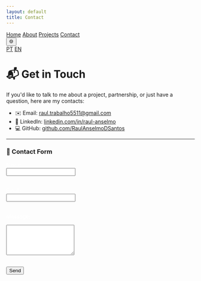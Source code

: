 ```yaml
---
layout: default
title: Contact
---
```


<nav class="navbar">
  <a href="/RaulAnselmoPortfolio/en/">Home</a>
  <a href="/RaulAnselmoPortfolio/en/about">About</a>
  <a href="/RaulAnselmoPortfolio/en/projects">Projects</a>
  <a href="/RaulAnselmoPortfolio/en/contact">Contact</a>

  <div class="lang-switcher">
    <button title="Selecionar idioma">🌐</button>
    <div class="lang-menu">
      <a href="/RaulAnselmoPortfolio/pt/">PT</a>
      <a href="/RaulAnselmoPortfolio/en/">EN</a>
    </div>
  </div>
</nav>

# 📬 Get in Touch

If you'd like to talk to me about a project, partnership, or just have a question, here are my contacts:

- ✉️ Email: [raul.trabalho5511@gmail.com](mailto:raul.trabalho5511@gmail.com)
- 💼 LinkedIn: [linkedin.com/in/raul-anselmo](https://linkedin.com/in/raul-anselmo)
- 💻 GitHub: [github.com/RaulAnselmoDSantos](https://github.com/RaulAnselmoDSantos)

---

### 📩 Contact Form

<form action="https://formsubmit.co/raul.trabalho5511@gmail.com" method="POST">

 <input type="hidden" name="_next" value="https://raulanselmodsantos.github.io/RaulAnselmoPortfolio/en/thank-you.html">

  <label style="color: white;">Name:</label><br>
  <input type="text" name="name" required><br><br>

  <label style="color: white;">Email:</label><br>
  <input type="email" name="email" required><br><br>

  <label style="color: white;">Message:</label><br>
  <textarea name="message" rows="5" required></textarea><br><br>

  <button type="submit">Send</button>
</form>
